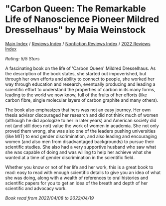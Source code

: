 # "Carbon Queen: The Remarkable Life of Nanoscience Pioneer Mildred Dresselhaus" by Maia Weinstock

[Main Index](../../../README.md) / [Reviews Index](../../README.md) / [Nonfiction Reviews Index](../README.md) / [2022 Reviews Index](README.md)

*Rating: 5/5 Stars*

A fascinating book on the life of 'Carbon Queen' Mildred Dresselhaus. As the description of the book states, she started out impoverished, but through her own efforts and ability to connect to people, she worked her way through education and research, eventually producing and leading a scientific effort to understand the properties of carbon in its many forms, leading to the world we now know, full of the fruits of her efforts (like carbon fibre, single molecular layers of carbon graphite and many others).

The book also emphasizes that hers was not an easy journey. Her own thesis advisor discouraged her research and did not think much of women (although he did apologize to her in later years) and American society did not (and still does not) value the work of women in academia. She not only proved them wrong, she was also one of the leaders pushing universities (like MIT) to end gender discrimination, and also leading and encouraging women (and also men from disadvantaged backgrounds) to pursue their scientific studies. She also had a very supportive husband who saw what she was capable of doing and was willing to help her achieve what she wanted at a time of gender discrimination in the scientific field.

Whether you know or not of her life and her work, this is a great book to read: easy to read with enough scientific details to give you an idea of what she was doing, along with a wealth of references to oral histories and scientific papers for you to get an idea of the breath and depth of her scientific and advocacy work.

*Book read from 2022/04/08 to 2022/04/19*

